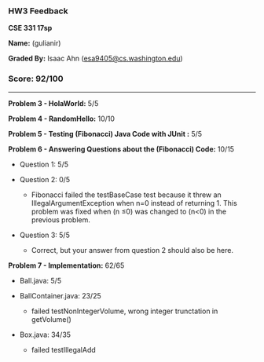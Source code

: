 ### HW3 Feedback

**CSE 331 17sp**

**Name:** <student name> (gulianir)

**Graded By:** Isaac Ahn (esa9405@cs.washington.edu)

### Score: 92/100
---

**Problem 3 - HolaWorld:** 5/5



**Problem 4 - RandomHello:** 10/10



**Problem 5 - Testing (Fibonacci) Java Code with JUnit :** 5/5



**Problem 6 - Answering Questions about the (Fibonacci) Code:** 10/15

- Question 1: 5/5

- Question 2: 0/5
  - Fibonacci failed the testBaseCase test because it threw an IllegalArgumentException when n=0 instead of returning 1.
    This problem was fixed when (n ≤0) was changed to (n<0) in the previous problem.

- Question 3: 5/5
  - Correct, but your answer from question 2 should also be here.

**Problem 7 - Implementation:** 62/65

- Ball.java: 5/5

- BallContainer.java: 23/25
  - failed testNonIntegerVolume, wrong integer trunctation in getVolume()
  
- Box.java: 34/35
  - failed testIllegalAdd
